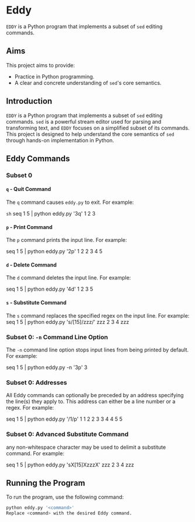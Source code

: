 # Eddy
 `EDDY` is a Python program that implements a subset of `sed` editing commands. 
 
## Aims

This project aims to provide:
- Practice in Python programming.
- A clear and concrete understanding of `sed`'s core semantics.

## Introduction

`EDDY` is a Python program that implements a subset of `sed` editing commands. `sed` is a powerful stream editor used for parsing and transforming text, and `EDDY` focuses on a simplified subset of its commands. This project is designed to help understand the core semantics of `sed` through hands-on implementation in Python.

## Eddy Commands

### Subset 0

#### `q` - Quit Command

The `q` command causes `eddy.py` to exit. For example:

`sh`
seq 1 5 | python eddy.py '3q'
1
2
3


#### `p` - Print Command

The `p` command prints the input line. For example:

seq 1 5 | python eddy.py '2p'
1
2
2
3
4
5


#### `d` - Delete Command

The `d` command deletes the input line. For example:

seq 1 5 | python eddy.py '4d'
1
2
3
5


#### `s` - Substitute Command

The `s` command replaces the specified regex on the input line. For example:
seq 1 5 | python eddy.py 's/[15]/zzz/'
zzz
2
3
4
zzz


### Subset 0: `-n` Command Line Option

The `-n` command line option stops input lines from being printed by default. For example:

seq 1 5 | python eddy.py -n '3p'
3


### Subset 0: Addresses

All Eddy commands can optionally be preceded by an address specifying the line(s) they apply to. This address can either be a line number or a regex. For example:


seq 1 5 | python eddy.py '/1/p'
1
1
2
2
3
3
4
4
5
5


### Subset 0: Advanced Substitute Command

any non-whitespace character may be used to delimit a substitute command. For example:

seq 1 5 | python eddy.py 'sX[15]XzzzX'
zzz
2
3
4
zzz


## Running the Program

To run the program, use the following command:
```bash
python eddy.py '<command>'
Replace <command> with the desired Eddy command.

